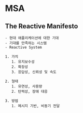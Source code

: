# MSA

## The Reactive Manifesto

    - 현대 애플리케이션에 대한 기대
    - 기대를 만족하는 시스템
    - Reactive System

    1. 가치
       1. 유지보수성
       2. 확장성
       3. 응답성, 신뢰성 및 속도

    2. 형태
       1. 유연성, 사용량
       2. 탄력성, 장애 대응

    3. 방법
       1. 메시지 기반, 비동기 전달
